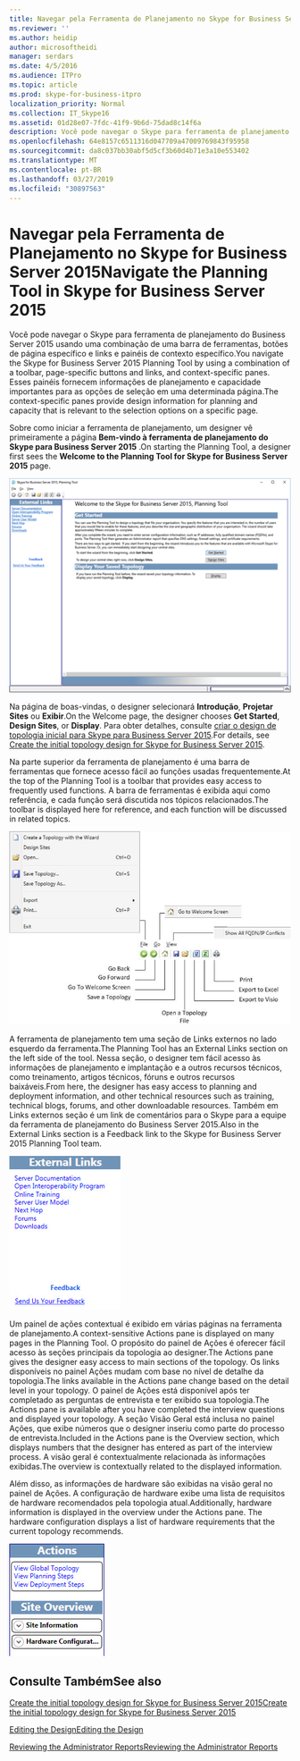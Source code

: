 ```yaml
---
title: Navegar pela Ferramenta de Planejamento no Skype for Business Server 2015
ms.reviewer: ''
ms.author: heidip
author: microsoftheidi
manager: serdars
ms.date: 4/5/2016
ms.audience: ITPro
ms.topic: article
ms.prod: skype-for-business-itpro
localization_priority: Normal
ms.collection: IT_Skype16
ms.assetid: 01d28e07-7fdc-41f9-9b6d-75dad8c14f6a
description: Você pode navegar o Skype para ferramenta de planejamento do Business Server 2015 usando uma combinação de uma barra de ferramentas, botões de página específico e links e painéis de contexto específico. Esses painéis fornecem informações de planejamento e capacidade importantes para as opções de seleção em uma determinada página.
ms.openlocfilehash: 64e8157c6511316d047709a47009769843f95958
ms.sourcegitcommit: da8c037bb30abf5d5cf3b60d4b71e3a10e553402
ms.translationtype: MT
ms.contentlocale: pt-BR
ms.lasthandoff: 03/27/2019
ms.locfileid: "30897563"
---
```

# <a name="navigate-the-planning-tool-in-skype-for-business-server-2015"></a><span data-ttu-id="7974e-104">Navegar pela Ferramenta de Planejamento no Skype for Business Server 2015</span><span class="sxs-lookup"><span data-stu-id="7974e-104">Navigate the Planning Tool in Skype for Business Server 2015</span></span>

<span data-ttu-id="7974e-105">Você pode navegar o Skype para ferramenta de planejamento do Business Server 2015 usando uma combinação de uma barra de ferramentas, botões de página específico e links e painéis de contexto específico.</span><span class="sxs-lookup"><span data-stu-id="7974e-105">You navigate the Skype for Business Server 2015 Planning Tool by using a combination of a toolbar, page-specific buttons and links, and context-specific panes.</span></span> <span data-ttu-id="7974e-106">Esses painéis fornecem informações de planejamento e capacidade importantes para as opções de seleção em uma determinada página.</span><span class="sxs-lookup"><span data-stu-id="7974e-106">The context-specific panes provide design information for planning and capacity that is relevant to the selection options on a specific page.</span></span>

<span data-ttu-id="7974e-107">Sobre como iniciar a ferramenta de planejamento, um designer vê primeiramente a página **Bem-vindo à ferramenta de planejamento do Skype para Business Server 2015** .</span><span class="sxs-lookup"><span data-stu-id="7974e-107">On starting the Planning Tool, a designer first sees the **Welcome to the Planning Tool for Skype for Business Server 2015** page.</span></span>

![Página de boas-vindas do ferramenta de planejamento](../../media/Planning_Tool_Welcome.png)

<span data-ttu-id="7974e-109">Na página de boas-vindas, o designer selecionará **Introdução**, **Projetar Sites** ou **Exibir**.</span><span class="sxs-lookup"><span data-stu-id="7974e-109">On the Welcome page, the designer chooses **Get Started**, **Design Sites**, or **Display**.</span></span> <span data-ttu-id="7974e-110">Para obter detalhes, consulte [criar o design de topologia inicial para Skype para Business Server 2015](create-the-initial-design.md).</span><span class="sxs-lookup"><span data-stu-id="7974e-110">For details, see [Create the initial topology design for Skype for Business Server 2015](create-the-initial-design.md).</span></span>

<span data-ttu-id="7974e-111">Na parte superior da ferramenta de planejamento é uma barra de ferramentas que fornece acesso fácil ao funções usadas frequentemente.</span><span class="sxs-lookup"><span data-stu-id="7974e-111">At the top of the Planning Tool is a toolbar that provides easy access to frequently used functions.</span></span> <span data-ttu-id="7974e-112">A barra de ferramentas é exibida aqui como referência, e cada função será discutida nos tópicos relacionados.</span><span class="sxs-lookup"><span data-stu-id="7974e-112">The toolbar is displayed here for reference, and each function will be discussed in related topics.</span></span>

![Barra de ferramentas da ferramenta de planejamento](../../media/Planning_Tool_Toolbar_Annotated.jpg)

<span data-ttu-id="7974e-114">A ferramenta de planejamento tem uma seção de Links externos no lado esquerdo da ferramenta.</span><span class="sxs-lookup"><span data-stu-id="7974e-114">The Planning Tool has an External Links section on the left side of the tool.</span></span> <span data-ttu-id="7974e-115">Nessa seção, o designer tem fácil acesso às informações de planejamento e implantação e a outros recursos técnicos, como treinamento, artigos técnicos, fóruns e outros recursos baixáveis.</span><span class="sxs-lookup"><span data-stu-id="7974e-115">From here, the designer has easy access to planning and deployment information, and other technical resources such as training, technical blogs, forums, and other downloadable resources.</span></span> <span data-ttu-id="7974e-116">Também em Links externos seção é um link de comentários para o Skype para a equipe da ferramenta de planejamento do Business Server 2015.</span><span class="sxs-lookup"><span data-stu-id="7974e-116">Also in the External Links section is a Feedback link to the Skype for Business Server 2015 Planning Tool team.</span></span>

![Caixa de diálogo Links externos da ferramenta de planejamento](../../media/Planning_Tool_External_Links_Dialog.jpg)

<span data-ttu-id="7974e-118">Um painel de ações contextual é exibido em várias páginas na ferramenta de planejamento.</span><span class="sxs-lookup"><span data-stu-id="7974e-118">A context-sensitive Actions pane is displayed on many pages in the Planning Tool.</span></span> <span data-ttu-id="7974e-119">O propósito do painel de Ações é oferecer fácil acesso às seções principais da topologia ao designer.</span><span class="sxs-lookup"><span data-stu-id="7974e-119">The Actions pane gives the designer easy access to main sections of the topology.</span></span> <span data-ttu-id="7974e-120">Os links disponíveis no painel Ações mudam com base no nível de detalhe da topologia.</span><span class="sxs-lookup"><span data-stu-id="7974e-120">The links available in the Actions pane change based on the detail level in your topology.</span></span> <span data-ttu-id="7974e-121">O painel de Ações está disponível após ter completado as perguntas de entrevista e ter exibido sua topologia.</span><span class="sxs-lookup"><span data-stu-id="7974e-121">The Actions pane is available after you have completed the interview questions and displayed your topology.</span></span> <span data-ttu-id="7974e-122">A seção Visão Geral está inclusa no painel Ações, que exibe números que o designer inseriu como parte do processo de entrevista.</span><span class="sxs-lookup"><span data-stu-id="7974e-122">Included in the Actions pane is the Overview section, which displays numbers that the designer has entered as part of the interview process.</span></span> <span data-ttu-id="7974e-123">A visão geral é contextualmente relacionada às informações exibidas.</span><span class="sxs-lookup"><span data-stu-id="7974e-123">The overview is contextually related to the displayed information.</span></span>

<span data-ttu-id="7974e-p107">Além disso, as informações de hardware são exibidas na visão geral no painel de Ações. A configuração de hardware exibe uma lista de requisitos de hardware recomendados pela topologia atual.</span><span class="sxs-lookup"><span data-stu-id="7974e-p107">Additionally, hardware information is displayed in the overview under the Actions pane. The hardware configuration displays a list of hardware requirements that the current topology recommends.</span></span>

![Painel de ações da ferramenta de planejamento](../../media/Planning_Tool_Actions_Pane.jpg)

## <a name="see-also"></a><span data-ttu-id="7974e-127">Consulte Também</span><span class="sxs-lookup"><span data-stu-id="7974e-127">See also</span></span>

[<span data-ttu-id="7974e-128">Create the initial topology design for Skype for Business Server 2015</span><span class="sxs-lookup"><span data-stu-id="7974e-128">Create the initial topology design for Skype for Business Server 2015</span></span>](create-the-initial-design.md)

[<span data-ttu-id="7974e-129">Editing the Design</span><span class="sxs-lookup"><span data-stu-id="7974e-129">Editing the Design</span></span>](https://technet.microsoft.com/library/08f639ba-0e5f-4ae7-9191-c3d96c25b169.aspx)

[<span data-ttu-id="7974e-130">Reviewing the Administrator Reports</span><span class="sxs-lookup"><span data-stu-id="7974e-130">Reviewing the Administrator Reports</span></span>](https://technet.microsoft.com/library/1dee56a9-a033-4201-9765-e3469bd7d3e3.aspx)
